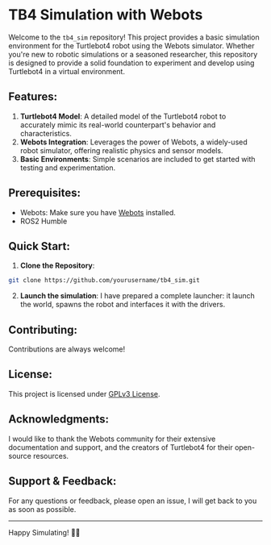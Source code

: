 # TB4 Simulation with Webots

Welcome to the `tb4_sim` repository! This project provides a basic simulation environment for the Turtlebot4 robot using the Webots simulator. Whether you're new to robotic simulations or a seasoned researcher, this repository is designed to provide a solid foundation to experiment and develop using Turtlebot4 in a virtual environment.

## Features:

1. **Turtlebot4 Model**: A detailed model of the Turtlebot4 robot to accurately mimic its real-world counterpart's behavior and characteristics.
2. **Webots Integration**: Leverages the power of Webots, a widely-used robot simulator, offering realistic physics and sensor models.
3. **Basic Environments**: Simple scenarios are included to get started with testing and experimentation.

## Prerequisites:

- Webots: Make sure you have [Webots](https://cyberbotics.com/) installed.
- ROS2 Humble

## Quick Start:

1. **Clone the Repository**:
```bash
git clone https://github.com/yourusername/tb4_sim.git
```

2. **Launch the simulation**:
I have prepared a complete launcher: it launch the world, spawns the robot and interfaces it with the drivers. 

## Contributing:

Contributions are always welcome! 

## License:

This project is licensed under [GPLv3 License](LICENSE.md).

## Acknowledgments:

I would like to thank the Webots community for their extensive documentation and support, and the creators of Turtlebot4 for their open-source resources.

## Support & Feedback:

For any questions or feedback, please open an issue, I will get back to you as soon as possible. 

---

Happy Simulating! 🤖🌐
